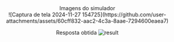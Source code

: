 <center>Imagens do simulador<center>
![Captura de tela 2024-11-27 154725](https://github.com/user-attachments/assets/60cff832-aac2-4c3a-8aae-7294600eaea7)


Resposta obtida
![result](https://github.com/user-attachments/assets/d20064c3-6d89-413d-b071-937d28defedf)

